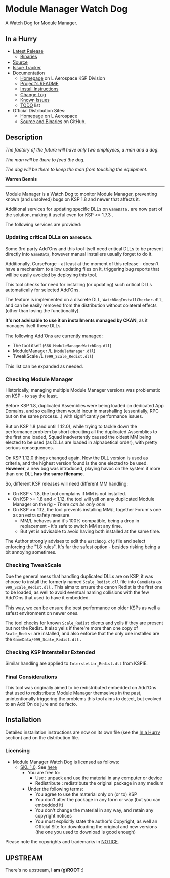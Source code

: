 # Module Manager Watch Dog

A Watch Dog for Module Manager.


## In a Hurry

* [Latest Release](https://github.com/net-lisias-ksp/ModuleManagerWatchDog/releases)
	+ [Binaries](https://github.com/net-lisias-ksp/ModuleManagerWatchDog/tree/Archive)
* [Source](https://github.com/net-lisias-ksp/ModuleManagerWatchDog)
* [Issue Tracker](https://github.com/net-lisias-ksp/ModuleManagerWatchDog/issues)
* Documentation	
	+ [Homepage](http://ksp.lisias.net/add-ons/ModuleManagerWatchDog) on L Aerospace KSP Division
	+ [Project's README](https://github.com/net-lisias-ksp/ModuleManagerWatchDog/blob/master/README.md)
	+ [Install Instructions](https://github.com/net-lisias-ksp/ModuleManagerWatchDog/blob/master/INSTALL.md)
	+ [Change Log](./CHANGE_LOG.md)
	+ [Known Issues](./KNOWN_ISSUES.md)
	+ [TODO](./TODO.md) list
* Official Distribution Sites:
	+ [Homepage](http://ksp.lisias.net/add-ons/ModuleManagerWatchDog) on L Aerospace
	+ [Source and Binaries](https://github.com/net-lisias-ksp/ModuleManagerWatchDog) on GitHub.


## Description

*The factory of the future will have only two employees, a man and a dog.*

*The man will be there to feed the dog.*

*The dog will be there to keep the man from touching the equipment.*

**Warren Bennis**
- - - 

Module Manager is a Watch Dog to monitor Module Manager, preventing known (and unsolved) bugs on KSP 1.8 and newer that affects it.

Additional services for updating specific DLLs on `GameData.` are now part of the solution, making it useful even for KSP <= 1.7.3 .

The following services are provided:

### Updating critical DLLs on `GameData`.

Some 3rd party Add'Ons and this tool itself need critical DLLs to be present directly into `GameData`, however manual installers usually forget to do it.

Additionally, CurseForge - at least at the moment of this release - doesn't have a mechanism to allow updating files on it, triggering bug reports that will be easily avoided by deploying this tool.

This tool checks for need for installing (or updating) such critical DLLs automatically for selected Add'Ons.

The feature is implemented on a discrete DLL, `WatchDogInstallChecker.dll`, and can be easily removed from the distribution without colateral effects (other than losing the functionality).

**It's not advisable to use it on installments managed by CKAN**, as it manages itself these DLLs.

The following Add'Ons are currently managed:

* The tool itself (`666_ModuleManagerWatchDog.dll`)
* ModuleManager /L (`ModuleManager.dll`)
* TweakScale /L (`999_Scale_Redist.dll`)

This list can be expanded as needed.

### Checking Module Manager

Historically, managing multiple Module Manager versions was problematic on KSP - to say the least.

Before KSP 1.8, duplicated Assemblies were being loaded on dedicated App Domains, and so calling them would incur in marshalling (essentially, RPC but on the same process...) with significantly performance issues.

But on KSP 1.8 (and until 1.12.0), while trying to tackle down the performance problem by short circuiting all the duplicated Assemblies to the first one loaded, Squad inadvertently caused the oldest MM being elected to be used (as DLLs are loaded in alphabetical order), with pretty serious consequences.

On KSP 1.12.0 things changed again. Now the DLL version is used as criteria, and the highest version found is the one elected to be used. **However**, a new bug was introduced, playing havoc on the system if more than one DLL **has the same filename**.

So, different KSP releases will need different MM handling:

* On KSP \< 1.8, the tool complains if MM is not installed.
* On KSP \>= 1.8 and \< 1.12, the tool will yell on any duplicated Module Manager on the rig - *There can be only one!*
* On KSP \>= 1.12, the tool prevents installing MM/L together Forum's one as an extra safety measure.
	+ MM/L behaves and it's 100% compatible, being a drop in replacement - it's safe to switch MM at any time.
	+ But yet is advisable to avoid having both installed at the same time.

The Author strongly advises to edit the `WatchDog.cfg` file and select enforcing the "1.8 rules". It's far the safest option - besides risking being a bit annoying sometimes.

### Checking TweakScale

Due the general mess that handling duplicated DLLs are on KSP, it was choose to install the formerly named `Scale_Redist.dll` file into `GameData` as `999_Scale_Redist.dll` . This aims to ensure the canon Redist is the first one to be loaded, as well to avoid eventual naming collisions with the few Add'Ons that used to have it embedded.

This way, we can be ensure the best performance on older KSPs as well a safest environment on newer ones.

The tool checks for known `Scale_Redist` clients and yells if they are present but not the Redist. It also yells if there're more than one copy of `Scale_Redist` are installed, and also enforce that the only one installed are the `GameData/999_Scale_Redist.dll` .

### Checking KSP Interstellar Extended

Similar handling are applied to `Interstellar_Redist.dll` from KSPIE.

### Final Considerations

This tool was originally aimed to be redistributed embedded on Add'Ons that used to redistribute Module Manager themselves in the past, unintentionally triggering the problems this tool aims to detect, but evolved to an Add'On  de jure and de facto. 


## Installation

Detailed installation instructions are now on its own file (see the [In a Hurry](#in-a-hurry) section) and on the distribution file.

### Licensing

* Module Manager Watch Dog is licensed as follows:
	+ [SKL 1.0](https://ksp.lisias.net/SKL-1_0.txt). See [here](./LICENSE.KSPe.SKL-1_0)
		+ You are free to:
			- Use : unpack and use the material in any computer or device
			- Redistribute : redistribute the original package in any medium
		+ Under the following terms:
			- You agree to use the material only on (or to) KSP
			- You don't alter the package in any form or way (but you can embedded it)
			- You don't change the material in any way, and retain any copyright notices
			- You must explicitly state the author's Copyright, as well an Official Site for downloading the original and new versions (the one you used to download is good enough)

Please note the copyrights and trademarks in [NOTICE](./NOTICE).


## UPSTREAM

There's no upstream, **I am (g)ROOT** :)
